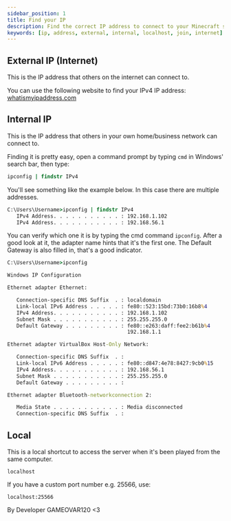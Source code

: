 ```yaml
---
sidebar_position: 1
title: Find your IP
description: Find the correct IP address to connect to your Minecraft server
keywords: [ip, address, external, internal, localhost, join, internet]
---
```


## External IP (Internet) 

This is the IP address that others on the internet can connect to.

You can use the following website to find your IPv4 IP address: [whatismyipaddress.com](https://whatismyipaddress.com)

## Internal IP

This is the IP address that others in your own home/business network can connect to.

Finding it is pretty easy, open a command prompt by typing `cmd` in Windows' search bar, then type:

```cmd
ipconfig | findstr IPv4
```

You'll see something like the example below. In this case there are multiple addresses.
```cmd
C:\Users\Username>ipconfig | findstr IPv4
   IPv4 Address. . . . . . . . . . . : 192.168.1.102
   IPv4 Address. . . . . . . . . . . : 192.168.56.1
```

You can verify which one it is by typing the cmd command `ipconfig`. After a good look at it, the adapter name hints that it's the first one. The Default Gateway is also filled in, that's a good indicator.

```cmd
C:\Users\Username>ipconfig

Windows IP Configuration

Ethernet adapter Ethernet:

   Connection-specific DNS Suffix  . : localdomain
   Link-local IPv6 Address . . . . . : fe80::523:15bd:73b0:16b8%4
   IPv4 Address. . . . . . . . . . . : 192.168.1.102
   Subnet Mask . . . . . . . . . . . : 255.255.255.0
   Default Gateway . . . . . . . . . : fe80::e263:daff:fee2:b61b%4
                                       192.168.1.1

Ethernet adapter VirtualBox Host-Only Network:

   Connection-specific DNS Suffix  . :
   Link-local IPv6 Address . . . . . : fe80::d847:4e78:8427:9cb0%15
   IPv4 Address. . . . . . . . . . . : 192.168.56.1
   Subnet Mask . . . . . . . . . . . : 255.255.255.0
   Default Gateway . . . . . . . . . :

Ethernet adapter Bluetooth-networkconnection 2:

   Media State . . . . . . . . . . . : Media disconnected
   Connection-specific DNS Suffix  . :
```

## Local

This is a local shortcut to access the server when it's been played from the same computer.

```
localhost
```



If you have a custom port number e.g. 25566, use:

```
localhost:25566
```

By Developer GAMEOVAR120 <3
